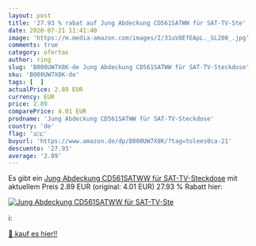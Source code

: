 ```yaml
---
layout: post
title: '27.93 % rabat auf Jung Abdeckung CD561SATWW für SAT-TV-Ste'
date: 2020-07-21 11:41:40
image: 'https://m.media-amazon.com/images/I/31uV8EfEApL._SL200_.jpg'
comments: true
category: ofertas
author: ring
slug: 'B000UW7X8K-de Jung Abdeckung CD561SATWW für SAT-TV-Steckdose'
sku: 'B000UW7X8K-de'
tags: [  ]
actualPrice: 2.89 EUR
currency: EUR
price: 2.89
comparePrice: 4.01 EUR
prodname: 'Jung Abdeckung CD561SATWW für SAT-TV-Steckdose'
country: 'de'
flag: '🇩🇪'
buyurl: 'https://www.amazon.de/dp/B000UW7X8K/?tag=tolees0ca-21'
descuento: '27.93'
average: '2.89'
---
```


Es gibt ein [Jung Abdeckung CD561SATWW für SAT-TV-Steckdose](https://www.amazon.de/dp/B000UW7X8K/?tag=tolees0ca-21) mit aktuellem Preis 2.89 EUR (original: 4.01 EUR) 27.93 % Rabatt hier:

[![Jung Abdeckung CD561SATWW für SAT-TV-Ste](https://m.media-amazon.com/images/I/31uV8EfEApL._SL200_.jpg)](https://www.amazon.de/dp/B000UW7X8K/?tag=tolees0ca-21)

ℹ️:


[🛒 kauf es hier!!](https://www.amazon.de/dp/B000UW7X8K/?tag=tolees0ca-21)
